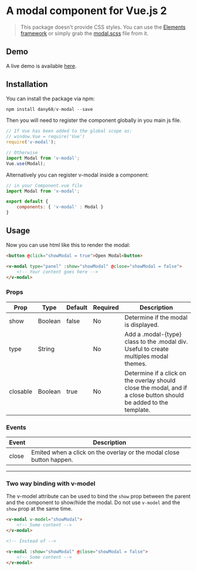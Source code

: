 # A modal component for Vue.js 2

> This package doesn't provide CSS styles. You can use the [Elements framework](https://github.com/dany68/elements) or simply grab the [modal.scss](https://github.com/dany68/elements/blob/master/sass/components/_modal.scss) file from it.

## Demo

A live demo is available [here](https://dany68.github.io/elements/docs/components/modal).


## Installation

You can install the package via npm:

```php
npm install dany68/v-modal --save
```

Then you will need to register the component globally in you main js file.

```js
// If Vue has been added to the global scope as:
// window.Vue = require('Vue')
require('v-modal');

// Otherwise
import Modal from 'v-modal';
Vue.use(Modal);
```

Alternatively you can register v-modal inside a component:

```js
// in your Component.vue file
import Modal from 'v-modal';

export default {
    components: { 'v-modal' : Modal }
}
```

## Usage

Now you can use html like this to render the modal:

```html
<button @click="showModal = true">Open Modal<button>

<v-modal type="panel" :show="showModal" @close="showModal = false">
    <!-- Your content goes here -->
</v-modal>
```

### Props

| Prop     | Type    | Default | Required | Description                                                                                                       |
| -------- | ------- | ------- | -------- | ----------------------------------------------------------------------------------------------------------------- |
| show     | Boolean | false   | No       | Determine if the modal is displayed.                                                                              |
| type     | String  |         | No       | Add a .modal-{type} class to the .modal div. Useful to create multiples modal themes. |
| closable | Boolean | true    | No       | Determine if a click on the overlay should close the modal, and if a close button should be added to the template. |


### Events

| Event | Description                                                        |
| ----- | ------------------------------------------------------------------ |
| close | Emited when a click on the overlay or the modal close button happen. |


---

### Two way binding with v-model
The v-model attribute can be used to bind the `show` prop between the parent and the component to show/hide the modal.
Do not use `v-model` and the `show` prop at the same time.

```html
<v-modal v-model="showModal">
    <!-- Some content -->
</v-modal>

<!-- Instead of -->

<v-modal :show="showModal" @close="showModal = false">
    <!-- Some content -->
</v-modal>
```
